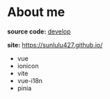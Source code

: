# About me

**source code:** [develop](https://github.com/sunlulu427/sunlulu427.github.io/tree/develop)

**site:** https://sunlulu427.github.io/

- vue
- ionicon
- vite
- vue-i18n
- pinia
